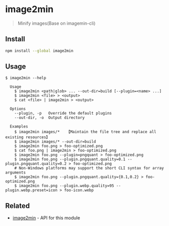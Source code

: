 # image2min

> Minify images(Base on imagemin-cli)

## Install

```sh
npm install --global image2min
```

## Usage

```
$ image2min --help

  Usage
    $ image2min <path|glob> ... --out-dir=build [--plugin=<name> ...]
    $ image2min <file> > <output>
    $ cat <file> | image2min > <output>

  Options
    --plugin, -p   Override the default plugins
    --out-dir, -o  Output directory

  Examples
    $ image2min images/*   【Maintain the file tree and replace all existing resources】
    $ image2min images/* --out-dir=build
    $ image2min foo.png > foo-optimized.png
    $ cat foo.png | image2min > foo-optimized.png
    $ image2min foo.png --plugin=pngquant > foo-optimized.png
    $ image2min foo.png --plugin.pngquant.quality=0.1 --plugin.pngquant.quality=0.2 > foo-optimized.png
    # Non-Windows platforms may support the short CLI syntax for array arguments
    $ image2min foo.png --plugin.pngquant.quality={0.1,0.2} > foo-optimized.png
    $ image2min foo.png --plugin.webp.quality=95 --plugin.webp.preset=icon > foo-icon.webp
```

## Related

- [image2min](https://github.com/Zachary0476/image2min-cli.git) - API for this module
